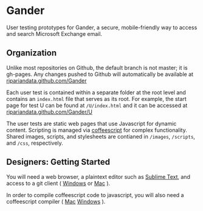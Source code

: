 Gander
======

User testing prototypes for Gander, a secure, mobile-friendly way to access and search Microsoft Exchange email.

Organization
------------
Unlike most repositories on Github, the default branch is not master; it is gh-pages. 
Any changes pushed to Github will automatically be available at [ripariandata.github.com/Gander](ripariandata.github.com/Gander)

Each user test is contained within a separate folder at the root level and contains an `index.html` 
file that serves as its root. For example, the start page for test U can be found at `/U/index.html` and
it can be accessed at [ripariandata.github.com/Gander/U](ripariandata.github.com/Gander/U)

The user tests are static web pages that use Javascript for dynamic content. 
Scripting is managed via [coffeescript](coffeescript.org) for complex functionality. 
Shared images, scripts, and stylesheets are contianed in `/images`, `/scripts`, and `/css`, respectively.

Designers: Getting Started
---------------------------
You will need a web browser, a plaintext editor such as [Sublime Text](http://www.sublimetext.com/2), 
and access to a git client ( [Windows](http://windows.github.com/) or [Mac](http://mac.github.com/) ).

In order to compile coffeescript code to javascript, you will also need a coffeescript compiler 
( [Mac](http://www.blog.bridgeutopiaweb.com/post/how-to-install-coffeescript-on-mac-os-x/) [Windows](http://www.davidarno.org/2012/02/02/beginners-guide-to-using-coffeescript-on-windows-with-node.js/) ).